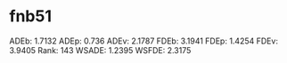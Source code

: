 # fnb51

ADEb: 1.7132
ADEp: 0.736
ADEv: 2.1787
FDEb: 3.1941
FDEp: 1.4254
FDEv: 3.9405
Rank: 143
WSADE: 1.2395
WSFDE: 2.3175
